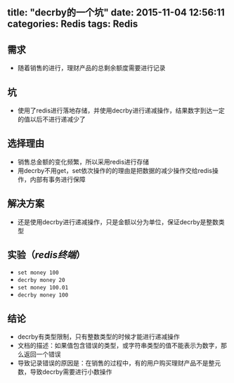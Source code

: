 title: "decrby的一个坑"
date: 2015-11-04 12:56:11
categories: Redis
tags: Redis
---
## 需求
* 随着销售的进行，理财产品的总剩余额度需要进行记录

## 坑
* 使用了redis进行落地存储，并使用decrby进行递减操作，结果数字到达一定的值以后不进行递减少了

## 选择理由
* 销售总金额的变化频繁，所以采用redis进行存储
* 用decrby不用get，set依次操作的的理由是把数据的减少操作交给redis操作，内部有事务进行保障

## 解决方案
* 还是使用decrby进行递减操作，只是金额以分为单位，保证decrby是整数类型

## 实验（*redis终端*）
* `set money 100`
* `decrby money 20`
* `set money 100.01`
* `decrby money 100`

## 结论
* decrby有类型限制，只有整数类型的时候才能进行递减操作
* 文档的描述：如果值包含错误的类型，或字符串类型的值不能表示为数字，那么返回一个错误
* 导致记录错误的原因是：在销售的过程中，有的用户购买理财产品不是整元数，导致decrby需要进行小数操作